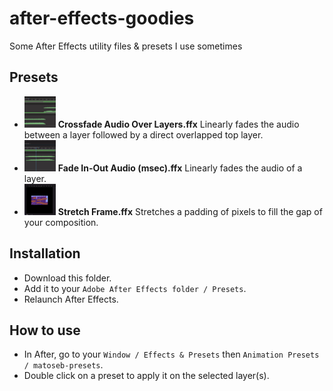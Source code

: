 # after-effects-goodies

Some After Effects utility files & presets I use sometimes

## Presets
- <img src="./use-cases/Crossfade%20Audio%20Over%20Layers.gif" width="50" height="50"> **Crossfade Audio Over Layers.ffx** Linearly fades the audio between a layer followed by a direct overlapped top layer.
- <img src="./use-cases/Fade%20In-Out%20Audio%20%28msec%29.gif" width="50" height="50"> **Fade In-Out Audio (msec).ffx** Linearly fades the audio of a layer.
- <img src="./use-cases/Stretch%20Frame.gif" width="50" height="50"> **Stretch Frame.ffx** Stretches a padding of pixels to fill the gap of your composition.

## Installation
- Download this folder.
- Add it to your ```Adobe After Effects folder / Presets```.
- Relaunch After Effects.

## How to use
- In After, go to your ```Window / Effects & Presets``` then ```Animation Presets / matoseb-presets```.
- Double click on a preset to apply it on the selected layer(s).
